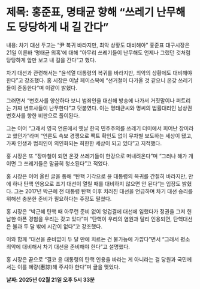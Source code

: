 # **제목: 홍준표, 명태균 향해 “쓰레기 난무해도 당당하게 내 길 간다”**

  내용: 차기 대선 두고는 “尹 복귀 바라지만, 최악 상황도 대비해야” 홍준표 대구시장은 21일 이른바 ‘명태균 의혹’에 대해 “아무리 쓰레기들이 난무해도 언제나 그랬던 것처럼 당당하게 앞만 보고 내 길을 간다”고 했다.

차기 대선과 관련해서는 “윤석열 대통령의 복귀를 바라지만, 최악의 상황에도 대비해야 한다”고 강조했다. 홍 시장은 이날 페이스북에 “선거철이 다가올 것 같으니 온갖 쓰레기들이 준동한다”며 이같이 밝혔다.

그러면서 “변호사를 양산하다 보니 범죄인을 대신해 방송에 나가서 거짓말이나 퍼트리는 가짜 변호사들이 난무한다”고 덧붙였다. 이는 명태균씨와 명씨의 법률대리인 남상권 변호사를 향한 비판으로 풀이된다.

그는 이어 “그래서 영국 언론에서 옛날 한국 민주주의를 쓰레기 더미에서 피어난 장미라고 했던가”라며 “언론도 속보 경쟁으로 팩트 확인도 없이 무차별 보도하는 세상이 됐고, 가짜 인생과 범죄인이 의인화되는 희한한 세상이 되고 있다”고 지적했다.

홍 시장은 또 “장마철이 되면 온갖 쓰레기들이 한강으로 떠내려온다”며 “그러나 해가 개이면 그 쓰레기들은 말끔히 청소된다”고 적었다.

홍 시장은 이어 올린 글을 통해 “탄핵 기각으로 윤 대통령의 복귀를 간절히 바라지만, 만에 하나 탄핵 인용으로 조기 대선이 열릴 때를 대비하지 않으면 안 된다”는 입장도 밝혔다. 그는 2017년 박근혜 전 대통령 탄핵 이후 치러진 대선을 언급하며 차기 대선 승리를 위해선 충분한 준비가 필요하다는 주장도 펼쳤다.

홍 시장은 “박근혜 탄핵 때 아무런 준비 없이 엉겁결에 대선에 임했다가 정권을 그저 헌납한 아픈 경험을 우리는 갖고 있다”며 “탄핵이 우리의 염원과 달리 인용되면, 탄핵대선은 불과 두 달 밖에 시간이 없다”고 강조했다.

이와 함께 “대선을 준비없이 두 달 만에 치르는 건 불가능에 가깝다”면서 “그래서 평소 최악에 대비해서 차기 대선을 준비해야 한다”고 설명했다.

홍 시장은 끝으로 “결코 윤 대통령의 탄핵 인용을 바라는 게 아니라는 걸 당원과 국민께서는 이를 혜량(惠諒)해 주셔야 한다”며 글을 맺었다.

  **날짜: 2025년 02월 21일 오후 5시 33분**